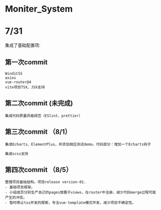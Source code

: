 # Moniter_System

# 7/31
集成了基础配置项:
## 第一次commit
    WindiCSS
    axios
    vue-router@4
    vite项目TSX、JSX支持
## 第二次commit (未完成)
    集成代码质量风格规范（ESlint、prettier）
    
## 第三次commit （8/1）
    集成Echarts、ElementPlus，并添加相应测试demo。代码部分：增加一个Echarts钩子

    集成scss支持

## 第四次commit （8/5）
    整理项目基础结构，项目release version-01.
    - 基础项目框架。
    - 小组成员分别生产自己的pages放置于views，在router中注册，减少代码merge过程可能产生的冲突。
    - 暂时停止tsx开发的探索，专注vue-template模式开发，减少项目不确定性。
    
